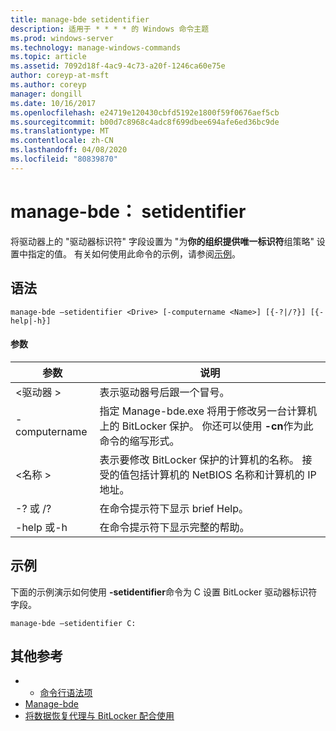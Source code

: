 ```yaml
---
title: manage-bde setidentifier
description: 适用于 * * * * 的 Windows 命令主题
ms.prod: windows-server
ms.technology: manage-windows-commands
ms.topic: article
ms.assetid: 7092d18f-4ac9-4c73-a20f-1246ca60e75e
author: coreyp-at-msft
ms.author: coreyp
manager: dongill
ms.date: 10/16/2017
ms.openlocfilehash: e24719e120430cbfd5192e1800f59f0676aef5cb
ms.sourcegitcommit: b00d7c8968c4adc8f699dbee694afe6ed36bc9de
ms.translationtype: MT
ms.contentlocale: zh-CN
ms.lasthandoff: 04/08/2020
ms.locfileid: "80839870"
---
```

# <a name="manage-bde-setidentifier"></a>manage-bde： setidentifier



将驱动器上的 "驱动器标识符" 字段设置为 "为**你的组织提供唯一标识符**组策略" 设置中指定的值。 有关如何使用此命令的示例，请参阅[示例](#BKMK_Examples)。

## <a name="syntax"></a>语法

```
manage-bde –setidentifier <Drive> [-computername <Name>] [{-?|/?}] [{-help|-h}]
```

#### <a name="parameters"></a>参数

|参数|说明|
|---------|-----------|
|\<驱动器 >|表示驱动器号后跟一个冒号。|
|-computername|指定 Manage-bde.exe 将用于修改另一台计算机上的 BitLocker 保护。 你还可以使用 **-cn**作为此命令的缩写形式。|
|\<名称 >|表示要修改 BitLocker 保护的计算机的名称。 接受的值包括计算机的 NetBIOS 名称和计算机的 IP 地址。|
|-? 或 /?|在命令提示符下显示 brief Help。|
|-help 或-h|在命令提示符下显示完整的帮助。|

## <a name="examples"></a><a name=BKMK_Examples></a>示例

下面的示例演示如何使用 **-setidentifier**命令为 C 设置 BitLocker 驱动器标识符字段。
```
manage-bde –setidentifier C:
```

## <a name="additional-references"></a>其他参考

-   - [命令行语法项](command-line-syntax-key.md)
-   [Manage-bde](manage-bde.md)
-   [将数据恢复代理与 BitLocker 配合使用](https://technet.microsoft.com/library/dd875560(WS.10).aspx)